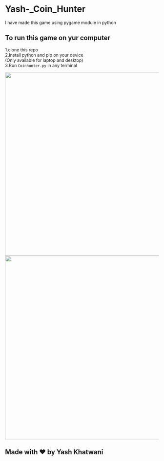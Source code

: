 # Yash-_Coin_Hunter

I have made this game using pygame module in python

## To run this game on yur computer
1.clone this repo<br>
2.Install python and pip on your device<br>
(Only available for laptop and desktop)<br>
3.Run `Coinhunter.py` in any terminal

<img src="https://user-images.githubusercontent.com/67253796/142916888-fba65a3f-3da9-40ea-8ce6-961f57582f72.png" width="600" height="600" />
<img src="https://user-images.githubusercontent.com/67253796/142917818-aa680f5e-02f5-4911-a014-6fc8dcc8c85b.png" width="600" height="600" />

## Made with ❤ by Yash Khatwani
